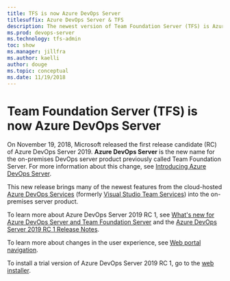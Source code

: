```yaml
---
title: TFS is now Azure DevOps Server
titlesuffix: Azure DevOps Server & TFS
description: The newest version of Team Foundation Server (TFS) is Azure DevOps Server 2019
ms.prod: devops-server
ms.technology: tfs-admin
toc: show
ms.manager: jillfra
ms.author: kaelli
author: douge
ms.topic: conceptual
ms.date: 11/19/2018
---
```


# Team Foundation Server (TFS) is now Azure DevOps Server

On November 19, 2018, Microsoft released the first release candidate (RC) of Azure DevOps Server 2019. **Azure DevOps Server** is the new name for the on-premises DevOps server product previously called Team Foundation Server. For more information about this change, see [Introducing Azure DevOps Server](https://azure.microsoft.com/en-us/blog/introducing-azure-devops-server-2019-rc1/).

This new release brings many of the newest features from the cloud-hosted [Azure DevOps Services](/azure/devops) (formerly [Visual Studio Team Services](/azure/devops/user-guide/what-happened-vsts)) into the on-premises server product.

To learn more about Azure DevOps Server 2019 RC 1, see [What's new for Azure DevOps Server and Team Foundation Server](whats-new.md) and the [Azure DevOps Server 2019 RC 1 Release Notes](https://aka.ms/azuredevopsreleasenotes).

To learn more about changes in the user experience, see [Web portal navigation](/azure/devops/project/navigation/index).

To install a trial version of Azure DevOps Server 2019 RC 1, go to the [web installer](https://go.microsoft.com/fwlink/?linkid=2041268).
